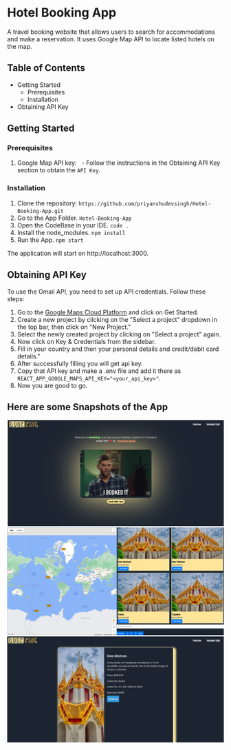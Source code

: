 ﻿# Hotel Booking App

A travel booking website that allows users to search for accommodations and make a reservation. It uses Google Map API to locate listed hotels on the map.

## Table of Contents

- Getting Started
  - Prerequisites
  - Installation
- Obtaining API Key

## Getting Started

### Prerequisites

1. Google Map API key:
     - Follow the instructions in the Obtaining API Key section to obtain the `API Key`.

### Installation

1. Clone the repository: `https://github.com/priyanshudevsingh/Hotel-Booking-App.git`
2. Go to the App Folder. `Hotel-Booking-App`
3. Open the CodeBase in your IDE. `code .`
4. Install the node_modules. `npm install`
5. Run the App. `npm start`

The application will start on http://localhost:3000.

## Obtaining API Key

To use the Gmail API, you need to set up API credentials. Follow these steps:

1. Go to the [Google Maps Cloud Platform](https://mapsplatform.google.com/) and click on Get Started.
2. Create a new project by clicking on the "Select a project" dropdown in the top bar, then click on "New Project."
3. Select the newly created project by clicking on "Select a project" again.
4. Now click on Key & Credentials from the sidebar.
5. Fill in your country and then your personal details and credit/debit card details."
6. After successfully filling you will get api key.
7. Copy that API key and make a .env file and add it there as `REACT_APP_GOOGLE_MAPS_API_KEY="<your_api_key>"`.
8. Now you are good to go.


## Here are some Snapshots of the App
<img src="src/assets/Home.png" >
<img src="src/assets/HotelListings.png" >
<img src="src/assets/HotelDetails.png" >